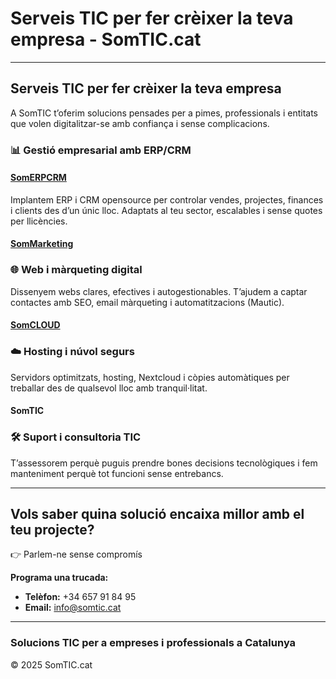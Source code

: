 # Serveis TIC per fer crèixer la teva empresa - SomTIC.cat

---

## Serveis TIC per fer crèixer la teva empresa

A SomTIC t’oferim solucions pensades per a pimes, professionals i entitats que volen digitalitzar-se amb confiança i sense complicacions.

### 📊 Gestió empresarial amb ERP/CRM

#### [SomERPCRM](./serveis-tic/somerpcrm.md)

Implantem ERP i CRM opensource per controlar vendes, projectes, finances i clients des d’un únic lloc. Adaptats al teu sector, escalables i sense quotes per llicències.

#### [SomMarketing](./serveis-tic/sommarketing.md)

### 🌐 Web i màrqueting digital

Dissenyem webs clares, efectives i autogestionables. T’ajudem a captar contactes amb SEO, email màrqueting i automatitzacions (Mautic).

#### [SomCLOUD](./serveis-tic/somcloud.md)

### ☁️ Hosting i núvol segurs

Servidors optimitzats, hosting, Nextcloud i còpies automàtiques per treballar des de qualsevol lloc amb tranquil·litat.

#### SomTIC

### 🛠️ Suport i consultoria TIC

T’assessorem perquè puguis prendre bones decisions tecnològiques i fem manteniment perquè tot funcioni sense entrebancs.

---

## Vols saber quina solució encaixa millor amb el teu projecte?

👉 Parlem-ne sense compromís

**Programa una trucada:**

- **Telèfon:** +34 657 91 84 95
- **Email:** info@somtic.cat

---

### Solucions TIC per a empreses i professionals a Catalunya

© 2025 SomTIC.cat